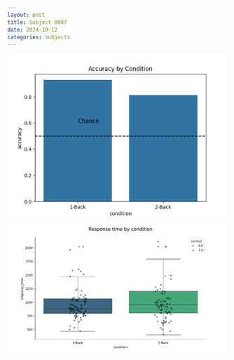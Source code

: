 ```yaml
---
layout: post
title: Subject 8007
date: 2024-10-12
categories: subjects
---
```


![](data/8007/run-11/8007_ATS_acc.png)
![](data/8007/run-11/8007_ATS_rt.png)
